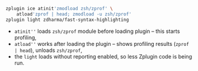 ```zsh
zplugin ice atinit'zmodload zsh/zprof' \
    atload'zprof | head; zmodload -u zsh/zprof'
zplugin light zdharma/fast-syntax-highlighting
```
 - `atinit''` loads `zsh/zprof` module before loading plugin – this starts profiling,
 - `atload''` works after loading the plugin – shows profiling results (`zprof | head`), unloads `zsh/zprof`,
 - the `light` loads without reporting enabled, so less Zplugin code is being run.
